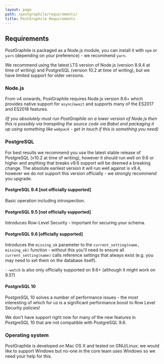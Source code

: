 ```yaml
---
layout: page
path: /postgraphile/requirements/
title: PostGraphile Requirements
---
```


## Requirements

PostGraphile is packaged as a Node.js module, you can install it with `npm` or
`yarn` (depending on your preference) - we recommend `yarn`.

We recommend using the latest LTS version of Node.js (version 8.9.4 at time of
writing) and PostgreSQL (version 10.2 at time of writing), but we have limited
support for older versions.

### Node.js

From v4 onwards, PostGraphile requires Node.js version 8.6+ which provides
native support for `async`/`await` and supports many of the ES2017 and ES2018
features.

_(If you absolutely must run PostGraphile on a lower version of Node.js then
this is possibly via transpiling the source code via Babel and packaging it up
using something like `webpack` - get in touch if this is something you need)_

### PostgreSQL

For best results we recommend you use the latest stable release of PostgreSQL
(v10.2 at time of writing), however it should run well on 9.6 or higher and
anything that breaks v9.6 support will be deemed a breaking change. The
absolute earliest version it will run well against is v9.4, however we do not
support this version officially - we strongly recommend you upgrade.

#### PostgreSQL 9.4 [not officially supported]

Basic operation including introspection.

#### PostgreSQL 9.5 [not officially supported]

Introduces Row-Level Security - important for securing your schema.

#### PostgreSQL 9.6 [officially supported]

Introduces the `missing_ok` parameter to the `current_setting(name, missing_ok)`
function - without this you'll need to ensure all `current_setting(name)` calls
reference settings that always exist (e.g. you may need to set them on the
database itself).

`--watch` is also only officially supported on 9.6+ (although it might work on
9.5?)

#### PostgreSQL 10

PostgreSQL 10 solves a number of performance issues - the most interesting of
which for us is a significant performance boost to Row Level Security policies!

We don't have support right now for many of the new features in PostgreSQL 10
that are not compatible with PostgreSQL 9.6.

### Operating system

PostGraphile is developed on Mac OS X and tested on GNU/Linux; we would like to
support Windows but no-one in the core team uses Windows so we need your help
for this.
